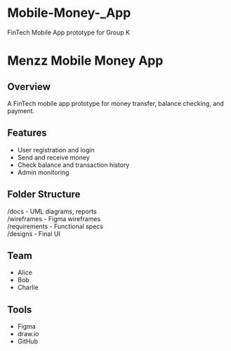 # Mobile-Money-_App
FinTech Mobile App prototype for  Group K
# Menzz Mobile Money App

## Overview
A FinTech mobile app prototype for money transfer, balance checking, and payment.

## Features
- User registration and login
- Send and receive money
- Check balance and transaction history
- Admin monitoring

## Folder Structure
/docs - UML diagrams, reports  
/wireframes - Figma wireframes  
/requirements - Functional specs  
/designs - Final UI

## Team
- Alice
- Bob
- Charlie

## Tools
- Figma
- draw.io
- GitHub

